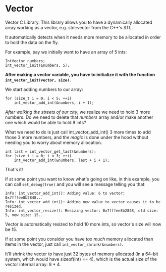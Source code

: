 # Vector
Vector C Library. This library allows you to have a dynamically allocated array working as a vector,
e.g. std::vector from the C++'s STL.

It automatically detects when it needs more memory to be allocated in order to hold the data on the fly.

For example, say we initially want to have an array of 5 ints:

```
IntVector numbers;
int_vector_init(&numbers, 5);
```
**After making a vector variable, you have to initialize it with the function `int_vector_init(vector, size)`.**

We start adding numbers to our array:
```
for (size_t i = 0; i < 5; ++i)
    int_vector_add_int(&numbers, i + 1);
```

_After walking the streets of our city_, we realize we need to hold 3 more numbers.
Do we need to delete that _numbers_ array and/or make another one which would be able to hold 8 ints?

What we need to do is just call int_vector_add_int() 3 more times to add those 3 more numbers, and _the magic_ 
is done under the hood without needing you to worry about memory allocation.
```
int last = int_vector_get_last(&numbers);
for (size_t i = 0; i < 3; ++i)
    int_vector_add_int(&numbers, last + i + 1);
```

That's it!

If at some point you want to know what's going on like, in this example, you can call `set_debug(true)`
and you will see a message telling you that:
```
Info: int_vector_add_int(): Adding value: 6 to vector: 0x7fffee8b2848...
Info: int_vector_add_int(): Adding new value to vector causes it to be resized.
Info: int_vector_resize(): Resizing vector: 0x7fffee8b2848, old size: 5, new size: 15...
```

Vector is automatically resized to hold 10 more ints, so vector's size will now be 15.

If at some point you consider you have _too much_ memory allocated than items in the vector, just call `int_vector_shrink(&numbers)`.

It'll shrink the vector to have just 32 bytes of memory allocated (in a 64-bit system, which would have sizeof(int) == 4),
which is the actual size of the vector internal array: 8 * 4.
